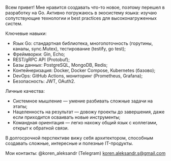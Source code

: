 Всем привет!
Мне нравится создавать что-то новое, поэтому перешел в разработку на Go. Активно погружаюсь в экосистему языка: изучаю сопутствующие технологии и best practices для высоконагруженных систем. 

Ключевые навыки:
- Язык Go: стандартная библиотека, многопоточность (горутины, каналы, sync.Mutex), тестирование (testify, go test);
- Фреймворки: Gin, Echo;
- REST/gRPC API (Protobuf);
- Базы данных: PostgreSQL, MongoDB, Redis;
- Контейнеризация: Docker, Docker Compose, Kubernetes (базово);
- DevOps: GitHub Actions, мониторинг (Prometheus, Grafana);
- Безопасность: JWT, OAuth2.

Личные качества:
- Системное мышление — умение разбивать сложные задачи на этапы;
- Нацеленность на результат — довожу проекты до завершения, даже если приходится осваивать новые инструменты;
- Командная ориентация — легко нахожу общий язык с коллегами, открыт к обратной связи.

В долгосрочной перспективе вижу себя архитектором, способным создавать сложные, интересные и полезные IT-продукты.

Мои контакты:
@koren_aleksandr (Telegram)
koren.aleksandr.s@gmail.com
